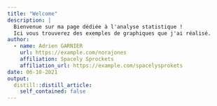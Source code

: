 ```yaml
---
title: "Welcome"
description: |
  Bienvenue sur ma page dédiée à l'analyse statistique !
  Ici vous trouverez des exemples de graphiques que j'ai réalisé.
author:
  - name: Adrien GARNIER
    url: https://example.com/norajones
    affiliation: Spacely Sprockets
    affiliation_url: https://example.com/spacelysprokets
date: 06-10-2021
output:
  distill::distill_article:
    self_contained: false
---
```






```{.r .distill-force-highlighting-css}
```
